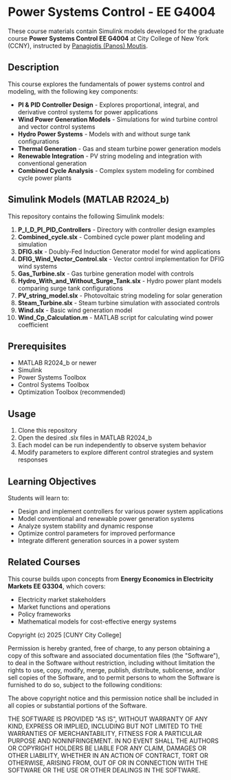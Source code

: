 # Power Systems Control - EE G4004

These course materials contain Simulink models developed for the graduate course **Power Systems Control EE G4004** at City College of New York (CCNY), instructed by [Panagiotis (Panos) Moutis](https://panay1ot1s.com/).

## Description

This course explores the fundamentals of power systems control and modeling, with the following key components:

- **PI & PID Controller Design** - Explores proportional, integral, and derivative control systems for power applications
- **Wind Power Generation Models** - Simulations for wind turbine control and vector control systems
- **Hydro Power Systems** - Models with and without surge tank configurations
- **Thermal Generation** - Gas and steam turbine power generation models
- **Renewable Integration** - PV string modeling and integration with conventional generation
- **Combined Cycle Analysis** - Complex system modeling for combined cycle power plants

## Simulink Models (MATLAB R2024_b)

This repository contains the following Simulink models:

1. **P_I_D_PI_PID_Controllers** - Directory with controller design examples
2. **Combined_cycle.slx** - Combined cycle power plant modeling and simulation
3. **DFIG.slx** - Doubly-Fed Induction Generator model for wind applications
4. **DFIG_Wind_Vector_Control.slx** - Vector control implementation for DFIG wind systems
5. **Gas_Turbine.slx** - Gas turbine generation model with controls
6. **Hydro_With_and_Without_Surge_Tank.slx** - Hydro power plant models comparing surge tank configurations
7. **PV_string_model.slx** - Photovoltaic string modeling for solar generation
8. **Steam_Turbine.slx** - Steam turbine simulation with associated controls
9. **Wind.slx** - Basic wind generation model
10. **Wind_Cp_Calculation.m** - MATLAB script for calculating wind power coefficient

## Prerequisites

- MATLAB R2024_b or newer
- Simulink
- Power Systems Toolbox
- Control Systems Toolbox
- Optimization Toolbox (recommended)

## Usage

1. Clone this repository
2. Open the desired .slx files in MATLAB R2024_b
3. Each model can be run independently to observe system behavior
4. Modify parameters to explore different control strategies and system responses

## Learning Objectives

Students will learn to:
- Design and implement controllers for various power system applications
- Model conventional and renewable power generation systems
- Analyze system stability and dynamic response
- Optimize control parameters for improved performance
- Integrate different generation sources in a power system

## Related Courses

This course builds upon concepts from **Energy Economics in Electricity Markets EE G3304**, which covers:
- Electricity market stakeholders
- Market functions and operations
- Policy frameworks
- Mathematical models for cost-effective energy systems



Copyright (c) 2025 [CUNY City College]

Permission is hereby granted, free of charge, to any person obtaining a copy of this software and associated documentation files (the "Software"), to deal in the Software without restriction, including without limitation the rights to use, copy, modify, merge, publish, distribute, sublicense, and/or sell copies of the Software, and to permit persons to whom the Software is furnished to do so, subject to the following conditions:

The above copyright notice and this permission notice shall be included in all copies or substantial portions of the Software.

THE SOFTWARE IS PROVIDED "AS IS", WITHOUT WARRANTY OF ANY KIND, EXPRESS OR IMPLIED, INCLUDING BUT NOT LIMITED TO THE WARRANTIES OF MERCHANTABILITY, FITNESS FOR A PARTICULAR PURPOSE AND NONINFRINGEMENT. IN NO EVENT SHALL THE AUTHORS OR COPYRIGHT HOLDERS BE LIABLE FOR ANY CLAIM, DAMAGES OR OTHER LIABILITY, WHETHER IN AN ACTION OF CONTRACT, TORT OR OTHERWISE, ARISING FROM, OUT OF OR IN CONNECTION WITH THE SOFTWARE OR THE USE OR OTHER DEALINGS IN THE SOFTWARE.
